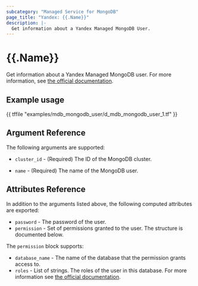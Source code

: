 ```yaml
---
subcategory: "Managed Service for MongoDB"
page_title: "Yandex: {{.Name}}"
description: |-
  Get information about a Yandex Managed MongoDB User.
---
```


# {{.Name}}

Get information about a Yandex Managed MongoDB user. For more information, see [the official documentation](https://cloud.yandex.com/docs/managed-mongodb/).

## Example usage

{{ tffile "examples/mdb_mongodb_user/d_mdb_mongodb_user_1.tf" }}

## Argument Reference

The following arguments are supported:

* `cluster_id` - (Required) The ID of the MongoDB cluster.

* `name` - (Required) The name of the MongoDB user.

## Attributes Reference

In addition to the arguments listed above, the following computed attributes are exported:

* `password` - The password of the user.
* `permission` - Set of permissions granted to the user. The structure is documented below.

The `permission` block supports:

* `database_name` - The name of the database that the permission grants access to.
* `roles` - List of strings. The roles of the user in this database. For more information see [the official documentation](https://cloud.yandex.com/docs/managed-mongodb/concepts/users-and-roles).
